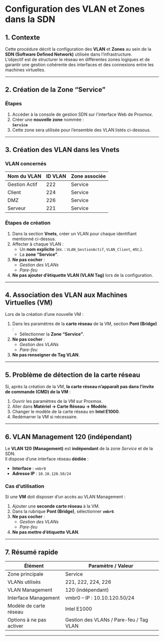 # Configuration des VLAN et Zones dans la SDN

## 1. Contexte
Cette procédure décrit la configuration des **VLAN** et **Zones** au sein de la **SDN (Software Defined Network)** utilisée dans l’infrastructure.  
L’objectif est de structurer le réseau en différentes zones logiques et de garantir une gestion cohérente des interfaces et des connexions entre les machines virtuelles.

---

## 2. Création de la Zone “Service”

### Étapes
1. Accéder à la console de gestion SDN sur l'interface Web de Proxmox.
2. Créer une **nouvelle zone** nommée :  
   **`Service`**  
3. Cette zone sera utilisée pour l’ensemble des VLAN listés ci-dessous.

---

## 3. Création des VLAN dans les Vnets

### VLAN concernés
| Nom du VLAN     | ID VLAN | Zone associée |
|-----------------|----------|---------------|
| Gestion Actif   | 222      | Service       |
| Client          | 224      | Service       |
| DMZ             | 226      | Service       |
| Serveur         | 221      | Service       |

### Étapes de création
1. Dans la section **Vnets**, créer un VLAN pour chaque identifiant mentionné ci-dessus.  
2. Affecter à chaque VLAN :
    - Un **nom explicite** (ex. : `VLAN_GestionActif`, `VLAN_Client`, etc.).  
    - La **zone “Service”**.  
3. **Ne pas cocher** :
    - *Gestion des VLANs*  
    - *Pare-feu*  
4. **Ne pas ajouter d’étiquette VLAN (VLAN Tag)** lors de la configuration.

---

## 4. Association des VLAN aux Machines Virtuelles (VM)

Lors de la création d’une nouvelle VM :

1. Dans les paramètres de la **carte réseau** de la VM, section **Pont (Bridge)** :
    - Sélectionner la **Zone “Service”**.  
2. **Ne pas cocher** :
    - *Gestion des VLANs*  
    - *Pare-feu*   
3. **Ne pas renseigner de Tag VLAN**.  

---

## 5. Problème de détection de la carte réseau

Si, après la création de la VM, **la carte réseau n’apparaît pas dans l’invite de commande (CMD) de la VM** :

1. Ouvrir les paramètres de la VM sur Proxmox.  
2. Aller dans **Matériel → Carte Réseau → Modèle**.  
3. Changer le modèle de la carte réseau en **Intel E1000**.  
4. Redémarrer la VM si nécessaire.  

---

## 6. VLAN Management 120 (indépendant)

Le **VLAN 120 (Management)** est **indépendant** de la zone *Service* et de la SDN.  
Il dispose d’une interface réseau **dédiée** :  
- **Interface** : `vmbr0`  
- **Adresse IP** : `10.10.120.50/24`  

### Cas d’utilisation
Si une **VM** doit disposer d’un accès au VLAN Management :

1. Ajouter une **seconde carte réseau** à la VM.  
2. Dans la rubrique **Pont (Bridge)**, sélectionner **`vmbr0`**.  
3. **Ne pas cocher** :
    - *Gestion des VLANs*  
    - *Pare-feu*  
4. **Ne pas mettre d’étiquette VLAN**.  

---

## 7. Résumé rapide

| Élément                  | Paramètre / Valeur                     |
|--------------------------|----------------------------------------|
| Zone principale          | Service                                |
| VLANs utilisés           | 221, 222, 224, 226                     |
| VLAN Management          | 120 (indépendant)                      |
| Interface Management     | vmbr0 – IP : 10.10.120.50/24           |
| Modèle de carte réseau   | Intel E1000                            |
| Options à ne pas activer | Gestion des VLANs / Pare-feu / Tag VLAN |

---
